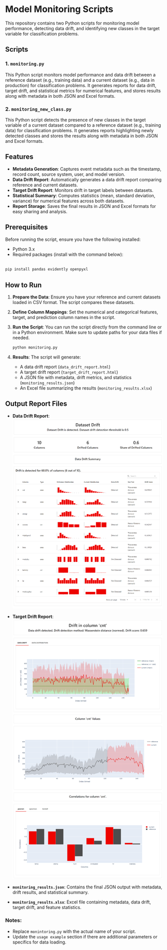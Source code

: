 # Model Monitoring Scripts

This repository contains two Python scripts for monitoring model performance, detecting data drift, and identifying new classes in the target variable for classification problems.

## Scripts

### 1. `monitoring.py`

This Python script monitors model performance and data drift between a reference dataset (e.g., training data) and a current dataset (e.g., data in production) for classification problems. It generates reports for data drift, target drift, and statistical metrics for numerical features, and stores results along with metadata in both JSON and Excel formats.

### 2. `monitoring_new_class.py`

This Python script detects the presence of new classes in the target variable of a current dataset compared to a reference dataset (e.g., training data) for classification problems. It generates reports highlighting newly detected classes and stores the results along with metadata in both JSON and Excel formats.


## Features
- **Metadata Generation**: Captures event metadata such as the timestamp, record count, source system, user, and model version.
- **Data Drift Report**: Automatically generates a data drift report comparing reference and current datasets.
- **Target Drift Report**: Monitors drift in target labels between datasets.
- **Statistical Summary**: Computes statistics (mean, standard deviation, variance) for numerical features across both datasets.
- **Report Storage**: Saves the final results in JSON and Excel formats for easy sharing and analysis.

## Prerequisites

Before running the script, ensure you have the following installed:

- Python 3.x
- Required packages (install with the command below):

```bash

pip install pandas evidently openpyxl
 ```

## How to Run

1. **Prepare the Data**: Ensure you have your reference and current datasets loaded in CSV format. The script compares these datasets.

2. **Define Column Mappings**: Set the numerical and categorical features, target, and prediction column names in the script.

3. **Run the Script**: You can run the script directly from the command line or in a Python environment. Make sure to update paths for your data files if needed.

    ```bash
    python monitoring.py
    ```

4. **Results**: The script will generate:
   - A data drift report (`data_drift_report.html`)
   - A target drift report (`target_drift_report.html`)
   - A JSON file with metadata, drift metrics, and statistics (`monitoring_results.json`)
   - An Excel file summarizing the results (`monitoring_results.xlsx`)
  
## Output Report Files

- **Data Drift Report**:
    ![Data Drift Report](Image/data-drift-report.png)

- **Target Drift Report**:
    ![Target Drift Report](Image/target-drift-report.png)

- **`monitoring_results.json`**: Contains the final JSON output with metadata, drift results, and statistical summary.
- **`monitoring_results.xlsx`**: Excel file containing metadata, data drift, target drift, and feature statistics.

### Notes:
- Replace `monintoring.py` with the actual name of your script.
- Update the `usage example` section if there are additional parameters or specifics for data loading.
     
